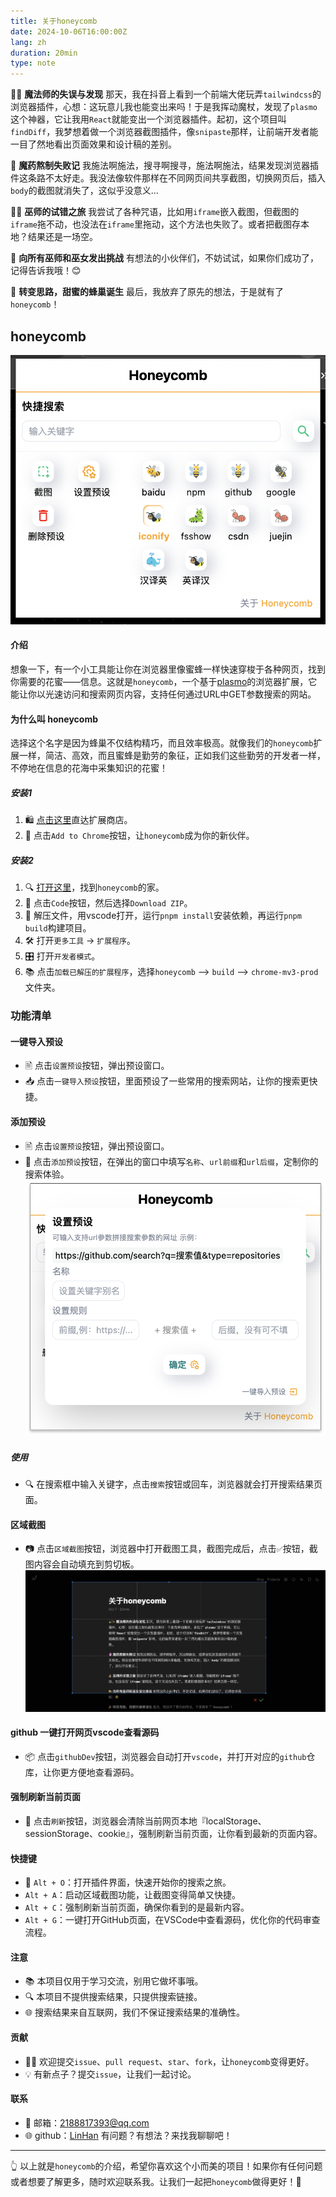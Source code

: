 ```yaml
---
title: 关于honeycomb
date: 2024-10-06T16:00:00Z
lang: zh
duration: 20min
type: note
---
```


🎩✨ **魔法师的失误与发现**
那天，我在抖音上看到一个前端大佬玩弄`tailwindcss`的浏览器插件，心想：这玩意儿我也能变出来吗！于是我挥动魔杖，发现了`plasmo`这个神器，它让我用`React`就能变出一个浏览器插件。起初，这个项目叫`findDiff`，我梦想着做一个浏览器截图插件，像`snipaste`那样，让前端开发者能一目了然地看出页面效果和设计稿的差别。

🔮 **魔药熬制失败记**
我施法啊施法，搜寻啊搜寻，施法啊施法，结果发现浏览器插件这条路不太好走。我没法像软件那样在不同网页间共享截图，切换网页后，插入`body`的截图就消失了，这似乎没意义...

🧙‍♂️ **巫师的试错之旅**
我尝试了各种咒语，比如用`iframe`嵌入截图，但截图的`iframe`拖不动，也没法在`iframe`里拖动，这个方法也失败了。或者把截图存本地？结果还是一场空。

📣 **向所有巫师和巫女发出挑战**
有想法的小伙伴们，不妨试试，如果你们成功了，记得告诉我哦！😊

🎉 **转变思路，甜蜜的蜂巢诞生**
最后，我放弃了原先的想法，于是就有了`honeycomb`！

## honeycomb

![honeycomb](../../public/images/honeycomb/honeycomb.png)

#### 介绍

想象一下，有一个小工具能让你在浏览器里像蜜蜂一样快速穿梭于各种网页，找到你需要的花蜜——信息。这就是`honeycomb`，一个基于[plasmo](https://plasmo.com)的浏览器扩展，它能让你以光速访问和搜索网页内容，支持任何通过URL中GET参数搜索的网站。

#### 为什么叫 honeycomb

选择这个名字是因为蜂巢不仅结构精巧，而且效率极高。就像我们的`honeycomb`扩展一样，简洁、高效，而且蜜蜂是勤劳的象征，正如我们这些勤劳的开发者一样，不停地在信息的花海中采集知识的花蜜！

##### 安装1

1. 🛍️ [点击这里](https://chromewebstore.google.com/search/honeycomb?hl=zh-CN&utm_source=ext_sidebar)直达扩展商店。
2. 🔨 点击`Add to Chrome`按钮，让`honeycomb`成为你的新伙伴。

##### 安装2

1. 🔍 [打开这里](https://github.com/zhengyuxiang/honeycomb)，找到`honeycomb`的家。
2. 📎 点击`Code`按钮，然后选择`Download ZIP`。
3. 📂 解压文件，用vscode打开，运行`pnpm install`安装依赖，再运行`pnpm build`构建项目。
4. 🛠️ 打开`更多工具` -> `扩展程序`。
5. 🎛️ 打开`开发者模式`。
6. 📚 点击`加载已解压的扩展程序`，选择`honeycomb` --> `build` --> `chrome-mv3-prod`文件夹。

### 功能清单

#### 一键导入预设

- 🖹 点击`设置预设`按钮，弹出预设窗口。
- 📥 点击`一键导入预设`按钮，里面预设了一些常用的搜索网站，让你的搜索更快捷。

#### 添加预设

- 🖹 点击`设置预设`按钮，弹出预设窗口。
- 📝 点击`添加预设`按钮，在弹出的窗口中填写`名称`、`url前缀`和`url后缀`，定制你的搜索体验。
  ![添加预设](../../public/images/honeycomb/setting.png)

##### 使用

- 🔍 在搜索框中输入关键字，点击`搜索`按钮或回车，浏览器就会打开搜索结果页面。

#### 区域截图

- 📷 点击`区域截图`按钮，浏览器中打开截图工具，截图完成后，点击`✅`按钮，截图内容会自动填充到剪切板。
  ![区域截图](../../public/images/honeycomb/cropImag.png)

#### github 一键打开网页vscode查看源码

- 📦 点击`githubDev`按钮，浏览器会自动打开`vscode`，并打开对应的`github`仓库，让你更方便地查看源码。

#### 强制刷新当前页面

- 🔄 点击`刷新`按钮，浏览器会清除当前网页本地『localStorage、sessionStorage、cookie』，强制刷新当前页面，让你看到最新的页面内容。

#### 快捷键

- 🚀 `Alt + O`：打开插件界面，快速开始你的搜索之旅。
- <span tabler:screenshot/> `Alt + A`：启动区域截图功能，让截图变得简单又快捷。
- <span eos-icons:arrow-rotate/> `Alt + C`：强制刷新当前页面，确保你看到的是最新内容。
- <span line-md:github-loop/> `Alt + G`：一键打开GitHub页面，在VSCode中查看源码，优化你的代码审查流程。

#### 注意

- 📚 本项目仅用于学习交流，别用它做坏事哦。
- 🔍 本项目不提供搜索结果，只提供搜索链接。
- 🌐 搜索结果来自互联网，我们不保证搜索结果的准确性。

#### 贡献

- 👨‍💻 欢迎提交`issue`、`pull request`、`star`、`fork`，让`honeycomb`变得更好。
- 💡 有新点子？提交`issue`，让我们一起讨论。

#### 联系

- 📧 邮箱：2188817393@qq.com
- 🌐 github：[LinHan](https://github.com/LinHanlove)
  有问题？有想法？来找我聊聊吧！

---

👆 以上就是`honeycomb`的介绍，希望你喜欢这个小而美的项目！如果你有任何问题或者想要了解更多，随时欢迎联系我。让我们一起把`honeycomb`做得更好！🌟
